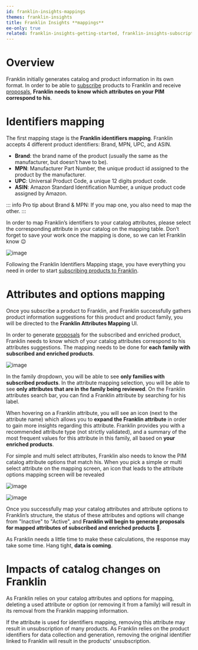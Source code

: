 ```yaml
---
id: franklin-insights-mappings
themes: franklin-insights
title: Franklin Insights **mappings**
ee-only: true
related: franklin-insights-getting-started, franklin-insights-subscriptions
---
```


# Overview

Franklin initially generates catalog and product information in its own format. In order to be able to [subscribe](/franklin-insights-subscriptions.html) products to Franklin and receive [proposals](/proposals-workflow.html), **Franklin needs to know which attributes on your PIM correspond to his**.

# Identifiers mapping

The first mapping stage is the **Franklin identifiers mapping**. Franklin accepts 4 different product identifiers: Brand, MPN, UPC, and ASIN.

- **Brand**: the brand name of the product (usually the same as the manufacturer, but doesn’t have to be).
- **MPN**: Manufacturer Part Number, the unique product id assigned to the product by the manufacturer.
- **UPC**: Universal Product Code, a unique 12 digits product code.
- **ASIN**: Amazon Standard Identification Number, a unique product code assigned by Amazon.

::: info
Pro tip about Brand & MPN: If you map one, you also need to map the other.
:::

In order to map Franklin’s identifiers to your catalog attributes, please select the corresponding attribute in your catalog on the mapping table. Don’t forget to save your work once the mapping is done, so we can let Franklin know :wink:

![image](../img/Akeneo_Screenshot_Franklin_Insights_Identifiers_Mapping.png)

Following the Franklin Identifiers Mapping stage, you have everything you need in order to start [subscribing products to Franklin](/franklin-insights-subscriptions.html).

# Attributes and options mapping

Once you subscribe a product to Franklin, and Franklin successfully gathers product information suggestions for this product and product family, you will be directed to the **Franklin Attributes Mapping** UI.

In order to generate [proposals](/proposals-workflow.html) for the subscribed and enriched product, Franklin needs to know which of your catalog attributes correspond to his attributes suggestions. The mapping needs to be done for **each family with subscribed and enriched products**.

![image](../img/Akeneo_Screenshot_Franklin_Insights_Attributes_Mapping.png)

In the family dropdown, you will be able to see **only families with subscribed products**. In the attribute mapping selection, you will be able to see **only attributes that are in the family being reviewed**. On the Franklin attributes search bar, you can find a Franklin attribute by searching for his label.

When hovering on a Franklin attribute, you will see an icon (next to the attribute name) which allows you to **expand the Franklin attribute** in order to gain more insights regarding this attribute.  Franklin provides you with a recommended attribute type (not strictly validated), and a summary of the most frequent values for this attribute in this family, all based on **your enriched products**.

For simple and multi select attributes, Franklin also needs to know the PIM catalog attribute options that match his. When you pick a simple or multi select attribute on the mapping screen, an icon that leads to the attribute options mapping screen will be revealed

![image](../img/Akeneo_Screenshot_Franklin_Insights_Attributes_Options_Entry.png)

![image](../img/Akeneo_Screenshot_Franklin_Insights_Options_Mapping.png)

Once you successfully map your catalog attributes and attribute options to Franklin’s structure, the status of these attributes and options will change from "Inactive" to "Active", and **Franklin will begin to generate proposals for mapped attributes of subscribed and enriched products** :tada:.

As Franklin needs a little time to make these calculations, the response may take some time. Hang tight, **data is coming**.

# Impacts of catalog changes on Franklin

As Franklin relies on your catalog attributes and options for mapping, deleting a used attribute or option (or removing it from a family) will result in its removal from the Franklin mapping information.

If the attribute is used for identifiers mapping, removing this attribute may result in unsubscription of many products. As Franklin relies on the product identifiers for data collection and generation, removing the original identifier linked to Franklin will result in the products' unsubscription.

